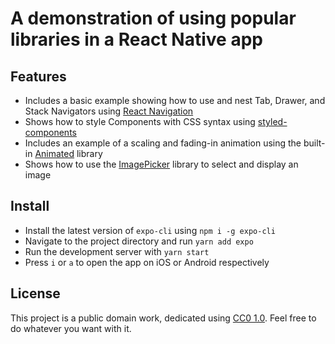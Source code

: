 # A demonstration of using popular libraries in a React Native app

## Features
- Includes a basic example showing how to use and nest Tab, Drawer, and Stack Navigators using [React Navigation](https://reactnavigation.org)
- Shows how to style Components with CSS syntax using [styled-components](https://styled-components.com)
- Includes an example of a scaling and fading-in animation using the built-in [Animated](https://docs.expo.io/versions/latest/react-native/animated) library
- Shows how to use the [ImagePicker](https://docs.expo.io/versions/latest/sdk/imagepicker/) library to select and display an image 

## Install
- Install the latest version of `expo-cli` using `npm i -g expo-cli`
- Navigate to the project directory and run `yarn add expo`
- Run the development server with `yarn start`
- Press `i` or `a` to open the app on iOS or Android respectively

## License
This project is a public domain work, dedicated using
[CC0 1.0](https://creativecommons.org/publicdomain/zero/1.0/). Feel free to do
whatever you want with it.